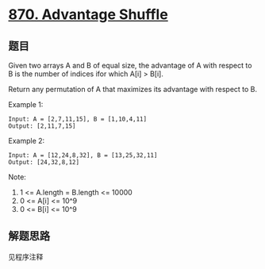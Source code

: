 # [870. Advantage Shuffle](https://leetcode.com/problems/advantage-shuffle/)

## 题目

Given two arrays A and B of equal size, the advantage of A with respect to B is the number of indices ifor which A[i] > B[i].

Return any permutation of A that maximizes its advantage with respect to B.

Example 1:

```text
Input: A = [2,7,11,15], B = [1,10,4,11]
Output: [2,11,7,15]
```

Example 2:

```text
Input: A = [12,24,8,32], B = [13,25,32,11]
Output: [24,32,8,12]
```

Note:

1. 1 <= A.length = B.length <= 10000
1. 0 <= A[i] <= 10^9
1. 0 <= B[i] <= 10^9

## 解题思路

见程序注释
